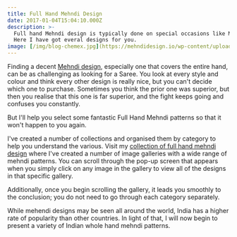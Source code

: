 ```yaml
---
title: Full Hand Mehndi Design
date: 2017-01-04T15:04:10.000Z
description: >-
  Full hand Mehndi design is typically done on special occasions like Marriage, ring ceremony etc.
  Here I have got everal designs for you.
image: [/img/blog-chemex.jpg](https://mehndidesign.io/wp-content/uploads/2022/07/fullhand-mehndi-design.jpeg)
---
```


Finding a decent [Mehndi design](https://mehndidesign.io/), especially one that covers the entire hand, can be as challenging as looking for a Saree.
You look at every style and colour and think every other design is really nice, but you can't decide which one to purchase. Sometimes you think the prior one was superior, but then you realise that this one is far superior, and the fight keeps going and confuses you constantly.

But I'll help you select some fantastic Full Hand Mehndi patterns so that it won't happen to you again.

I've created a number of collections and organised them by category to help you understand the various. Visit my [collection of full hand mehndi design](https://mehndidesign.io/full-hand-mehndi-design/) where I've created a number of image galleries with a wide range of mehndi patterns. You can scroll through the pop-up screen that appears when you simply click on any image in the gallery to view all of the designs in that specific gallery.

Additionally, once you begin scrolling the gallery, it leads you smoothly to the conclusion; you do not need to go through each category separately.

While mehendi designs may be seen all around the world, India has a higher rate of popularity than other countries. In light of that, I will now begin to present a variety of Indian whole hand mehndi patterns.
